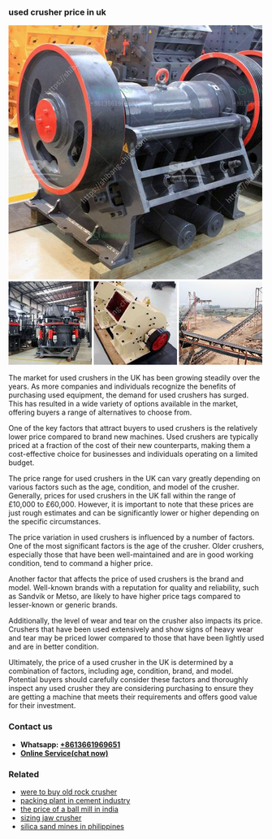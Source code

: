 <h3>used crusher price in uk</h3><img src='1706767333.jpg' alt=''><p>The market for used crushers in the UK has been growing steadily over the years. As more companies and individuals recognize the benefits of purchasing used equipment, the demand for used crushers has surged. This has resulted in a wide variety of options available in the market, offering buyers a range of alternatives to choose from.</p><p>One of the key factors that attract buyers to used crushers is the relatively lower price compared to brand new machines. Used crushers are typically priced at a fraction of the cost of their new counterparts, making them a cost-effective choice for businesses and individuals operating on a limited budget.</p><p>The price range for used crushers in the UK can vary greatly depending on various factors such as the age, condition, and model of the crusher. Generally, prices for used crushers in the UK fall within the range of £10,000 to £60,000. However, it is important to note that these prices are just rough estimates and can be significantly lower or higher depending on the specific circumstances.</p><p>The price variation in used crushers is influenced by a number of factors. One of the most significant factors is the age of the crusher. Older crushers, especially those that have been well-maintained and are in good working condition, tend to command a higher price.</p><p>Another factor that affects the price of used crushers is the brand and model. Well-known brands with a reputation for quality and reliability, such as Sandvik or Metso, are likely to have higher price tags compared to lesser-known or generic brands.</p><p>Additionally, the level of wear and tear on the crusher also impacts its price. Crushers that have been used extensively and show signs of heavy wear and tear may be priced lower compared to those that have been lightly used and are in better condition.</p><p>Ultimately, the price of a used crusher in the UK is determined by a combination of factors, including age, condition, brand, and model. Potential buyers should carefully consider these factors and thoroughly inspect any used crusher they are considering purchasing to ensure they are getting a machine that meets their requirements and offers good value for their investment.</p><h3>Contact us</h3><ul><li><strong>Whatsapp:&nbsp;<a href="https://wa.me/8613661969651">+8613661969651</a></strong></li><li><a href="https://swt.shibang-china.com/?git&amp;zhl&amp;used crusher price in uk"><strong>Online Service(chat now)</strong></a></li></ul><h3>Related</h3><ul><li><a href='were to buy old rock crusher.md'>were to buy old rock crusher</a></li><li><a href='packing plant in cement industry.md'>packing plant in cement industry</a></li><li><a href='the price of a ball mill in india.md'>the price of a ball mill in india</a></li><li><a href='sizing jaw crusher.md'>sizing jaw crusher</a></li><li><a href='silica sand mines in philippines.md'>silica sand mines in philippines</a></li></ul>